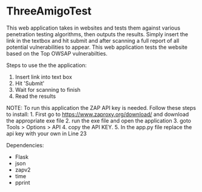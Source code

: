 # ThreeAmigoTest  

This web application takes in websites and tests them against various penetration testing algorithms, then outputs the results. Simply insert the link in the textbox and hit submit and after scanning a full report of all potential vulnerabilities to appear. This web application tests the website based on the Top OWSAP vulnerabilties.  

Steps to use the the application:
  1. Insert link into text box
  2. Hit 'Submit'
  3. Wait for scanning to finish
  4. Read the results




NOTE: To run this application the ZAP API key is needed. Follow these steps to install:
     1. First go to https://www.zaproxy.org/download/ and download the appropriate exe file
     2. run the exe file and open the application
     3. goto Tools > Options > API
     4. copy the API KEY.
     5. In the app.py file replace the api key with your own in Line 23
     
Dependencies:
  - Flask
  - json
  - zapv2
  - time
  - pprint
